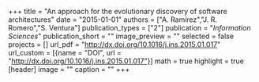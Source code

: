 +++
title = "An approach for the evolutionary discovery of software architectures"
date = "2015-01-01"
authors = ["A. Ramírez","J. R. Romero","S. Ventura"]
publication_types = ["2"]
publication = "_Information Sciences_"
publication_short = ""
image_preview = ""
selected = false
projects = []
url_pdf = "http://dx.doi.org/10.1016/j.ins.2015.01.017"
url_custom = [{name = "DOI", url = "http://dx.doi.org/10.1016/j.ins.2015.01.017"}]
math = true
highlight = true
[header]
image = ""
caption = ""
+++

